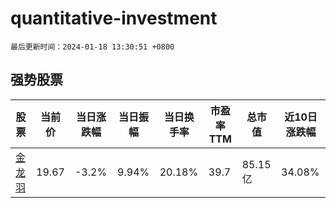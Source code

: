 # quantitative-investment

`最后更新时间：2024-01-18 13:30:51 +0800`

## 强势股票

|股票|当前价|当日涨跌幅|当日振幅|当日换手率|市盈率TTM|总市值|近10日涨跌幅|
|----|----|----|----|----|----|----|----|
|[金龙羽](https://xueqiu.com/S/SZ002882)|19.67|-3.2%|9.94%|20.18%|39.7|85.15亿|34.08%|
